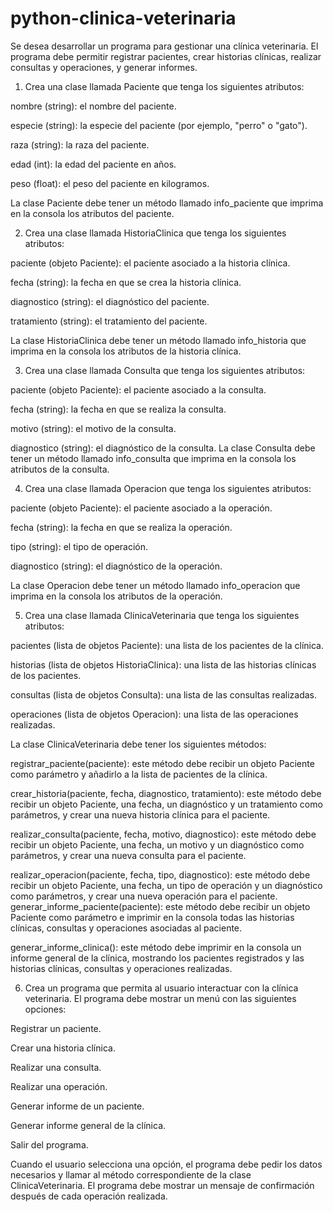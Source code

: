 # python-clinica-veterinaria

Se desea desarrollar un programa para gestionar una clínica veterinaria. El programa debe permitir registrar pacientes, crear historias clínicas, realizar consultas y operaciones, y generar informes. 

1) Crea una clase llamada Paciente que tenga los siguientes atributos: 

nombre (string): el nombre del paciente. 

especie (string): la especie del paciente (por ejemplo, "perro" o "gato"). 

raza (string): la raza del paciente. 

edad (int): la edad del paciente en años. 

peso (float): el peso del paciente en kilogramos. 

La clase Paciente debe tener un método llamado info_paciente que imprima en la consola los atributos del paciente. 

2) Crea una clase llamada HistoriaClinica que tenga los siguientes atributos: 

paciente (objeto Paciente): el paciente asociado a la historia clínica.

fecha (string): la fecha en que se crea la historia clínica. 

diagnostico (string): el diagnóstico del paciente. 

tratamiento (string): el tratamiento del paciente. 

La clase HistoriaClinica debe tener un método llamado info_historia que imprima en la consola los atributos de la historia clínica. 

3) Crea una clase llamada Consulta que tenga los siguientes atributos: 

paciente (objeto Paciente): el paciente asociado a la consulta. 

fecha (string): la fecha en que se realiza la consulta. 

motivo (string): el motivo de la consulta. 

diagnostico (string): el diagnóstico de la consulta. 
La clase Consulta debe tener un método llamado info_consulta que imprima en la consola los atributos de la consulta. 

4) Crea una clase llamada Operacion que tenga los siguientes atributos: 

paciente (objeto Paciente): el paciente asociado a la operación. 

fecha (string): la fecha en que se realiza la operación. 

tipo (string): el tipo de operación. 

diagnostico (string): el diagnóstico de la operación. 

La clase Operacion debe tener un método llamado info_operacion que imprima en la consola los atributos de la operación. 

5) Crea una clase llamada ClinicaVeterinaria que tenga los siguientes atributos: 

pacientes (lista de objetos Paciente): una lista de los pacientes de la clínica. 

historias (lista de objetos HistoriaClinica): una lista de las historias clínicas de los pacientes. 

consultas (lista de objetos Consulta): una lista de las consultas realizadas. 

operaciones (lista de objetos Operacion): una lista de las operaciones realizadas. 

La clase ClinicaVeterinaria debe tener los siguientes métodos:

registrar_paciente(paciente): este método debe recibir un objeto Paciente como parámetro y añadirlo a la lista de pacientes de la clínica. 

crear_historia(paciente, fecha, diagnostico, tratamiento): este método debe recibir un objeto Paciente, una fecha, un diagnóstico y un tratamiento como parámetros, y crear una nueva historia clínica para el paciente.

realizar_consulta(paciente, fecha, motivo, diagnostico): este método debe recibir un objeto Paciente, una fecha, un motivo y un diagnóstico como parámetros, y crear una nueva consulta para el paciente. 

realizar_operacion(paciente, fecha, tipo, diagnostico): este método debe recibir un objeto Paciente, una fecha, un tipo de operación y un diagnóstico como parámetros, y crear una nueva operación para el paciente. 
generar_informe_paciente(paciente): este método debe recibir un objeto Paciente como parámetro e imprimir en la consola todas las historias clínicas, consultas y operaciones asociadas al paciente. 

generar_informe_clinica(): este método debe imprimir en la consola un informe general de la clínica, mostrando los pacientes registrados y las historias clínicas, consultas y operaciones realizadas. 

6) Crea un programa que permita al usuario interactuar con la clínica veterinaria. El programa debe mostrar un menú con las siguientes opciones: 

Registrar un paciente. 

Crear una historia clínica. 

Realizar una consulta. 

Realizar una operación. 

Generar informe de un paciente. 

Generar informe general de la clínica. 

Salir del programa. 

Cuando el usuario selecciona una opción, el programa debe pedir los datos necesarios y llamar al método correspondiente de la clase ClinicaVeterinaria. El programa debe mostrar un mensaje de confirmación después de cada operación realizada.
